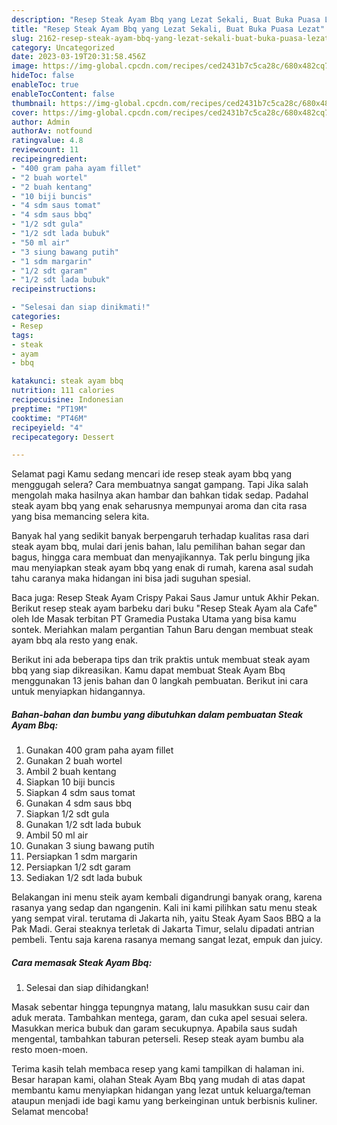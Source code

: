 ```yaml
---
description: "Resep Steak Ayam Bbq yang Lezat Sekali, Buat Buka Puasa Lezat"
title: "Resep Steak Ayam Bbq yang Lezat Sekali, Buat Buka Puasa Lezat"
slug: 2162-resep-steak-ayam-bbq-yang-lezat-sekali-buat-buka-puasa-lezat
category: Uncategorized
date: 2023-03-19T20:31:58.456Z
image: https://img-global.cpcdn.com/recipes/ced2431b7c5ca28c/680x482cq70/steak-ayam-bbq-foto-resep-utama.jpg
hideToc: false
enableToc: true
enableTocContent: false
thumbnail: https://img-global.cpcdn.com/recipes/ced2431b7c5ca28c/680x482cq70/steak-ayam-bbq-foto-resep-utama.jpg
cover: https://img-global.cpcdn.com/recipes/ced2431b7c5ca28c/680x482cq70/steak-ayam-bbq-foto-resep-utama.jpg
author: Admin
authorAv: notfound
ratingvalue: 4.8
reviewcount: 11
recipeingredient:
- "400 gram paha ayam fillet"
- "2 buah wortel"
- "2 buah kentang"
- "10 biji buncis"
- "4 sdm saus tomat"
- "4 sdm saus bbq"
- "1/2 sdt gula"
- "1/2 sdt lada bubuk"
- "50 ml air"
- "3 siung bawang putih"
- "1 sdm margarin"
- "1/2 sdt garam"
- "1/2 sdt lada bubuk"
recipeinstructions:

- "Selesai dan siap dinikmati!"
categories:
- Resep
tags:
- steak
- ayam
- bbq

katakunci: steak ayam bbq 
nutrition: 111 calories
recipecuisine: Indonesian
preptime: "PT19M"
cooktime: "PT46M"
recipeyield: "4"
recipecategory: Dessert

---
```



Selamat pagi Kamu sedang mencari ide resep steak ayam bbq yang menggugah selera? Cara membuatnya sangat gampang. Tapi Jika salah mengolah maka hasilnya akan hambar dan bahkan tidak sedap. Padahal steak ayam bbq yang enak seharusnya mempunyai aroma dan cita rasa yang bisa memancing selera kita.


Banyak hal yang sedikit banyak berpengaruh terhadap kualitas rasa dari steak ayam bbq, mulai dari jenis bahan, lalu pemilihan bahan segar dan bagus, hingga cara membuat dan menyajikannya. Tak perlu bingung jika mau menyiapkan steak ayam bbq yang enak di rumah, karena asal sudah tahu caranya maka hidangan ini bisa jadi suguhan spesial.

Baca juga: Resep Steak Ayam Crispy Pakai Saus Jamur untuk Akhir Pekan. Berikut resep steak ayam barbeku dari buku &#34;Resep Steak Ayam ala Cafe&#34; oleh Ide Masak terbitan PT Gramedia Pustaka Utama yang bisa kamu sontek. Meriahkan malam pergantian Tahun Baru dengan membuat steak ayam bbq ala resto yang enak.


Berikut ini ada beberapa tips dan trik praktis untuk membuat steak ayam bbq yang siap dikreasikan. Kamu dapat membuat Steak Ayam Bbq menggunakan 13 jenis bahan dan 0 langkah pembuatan. Berikut ini cara untuk menyiapkan hidangannya.

<!--inarticleads1-->

##### Bahan-bahan dan bumbu yang dibutuhkan dalam pembuatan Steak Ayam Bbq:

1. Gunakan 400 gram paha ayam fillet
1. Gunakan 2 buah wortel
1. Ambil 2 buah kentang
1. Siapkan 10 biji buncis
1. Siapkan 4 sdm saus tomat
1. Gunakan 4 sdm saus bbq
1. Siapkan 1/2 sdt gula
1. Gunakan 1/2 sdt lada bubuk
1. Ambil 50 ml air
1. Gunakan 3 siung bawang putih
1. Persiapkan 1 sdm margarin
1. Persiapkan 1/2 sdt garam
1. Sediakan 1/2 sdt lada bubuk


Belakangan ini menu steik ayam kembali digandrungi banyak orang, karena rasanya yang sedap dan ngangenin. Kali ini kami pilihkan satu menu steak yang sempat viral. terutama di Jakarta nih, yaitu Steak Ayam Saos BBQ a la Pak Madi. Gerai steaknya terletak di Jakarta Timur, selalu dipadati antrian pembeli. Tentu saja karena rasanya memang sangat lezat, empuk dan juicy. 

<!--inarticleads2-->

##### Cara memasak Steak Ayam Bbq:


1. Selesai dan siap dihidangkan!

Masak sebentar hingga tepungnya matang, lalu masukkan susu cair dan aduk merata. Tambahkan mentega, garam, dan cuka apel sesuai selera. Masukkan merica bubuk dan garam secukupnya. Apabila saus sudah mengental, tambahkan taburan peterseli. Resep steak ayam bumbu ala resto moen-moen. 

Terima kasih telah membaca resep yang kami tampilkan di halaman ini. Besar harapan kami, olahan Steak Ayam Bbq yang mudah di atas dapat membantu kamu menyiapkan hidangan yang lezat untuk keluarga/teman ataupun menjadi ide bagi kamu yang berkeinginan untuk berbisnis kuliner. Selamat mencoba!
